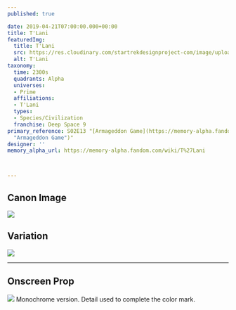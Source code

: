 ```yaml
---
published: true

date: 2019-04-21T07:00:00.000+00:00
title: T'Lani
featuredImg:
  title: T'Lani
  src: https://res.cloudinary.com/startrekdesignproject-com/image/upload/v1555893915/T_lani.png
  alt: T'Lani
taxonomy:
  time: 2300s
  quadrants: Alpha
  universes:
  - Prime
  affiliations:
  - T'Lani
  types:
  - Species/Civilization
  franchise: Deep Space 9
primary_reference: S02E13 "[Armageddon Game](https://memory-alpha.fandom.com/wiki/Armageddon_Game
  "Armageddon Game")"
designer: ''
memory_alpha_url: https://memory-alpha.fandom.com/wiki/T%27Lani



---
```

## Canon Image

![](https://res.cloudinary.com/startrekdesignproject-com/image/upload/v1555893915/T_lani1.jpg)

## Variation

![](https://res.cloudinary.com/startrekdesignproject-com/image/upload/v1555893915/T_laniVar.jpg)

___
## Onscreen Prop


![](https://res.cloudinary.com/startrekdesignproject-com/image/upload/v1555893915/T_laniProp.jpg) Monochrome version. Detail used to complete the color mark. 
